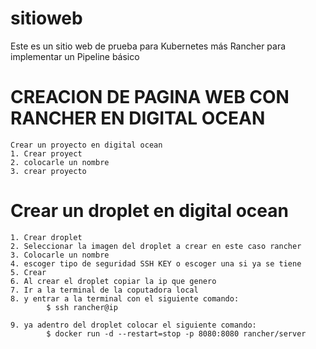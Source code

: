 # sitioweb
  Este es un sitio web de prueba para Kubernetes más Rancher para implementar un Pipeline básico  
  
 # CREACION DE PAGINA WEB CON RANCHER EN DIGITAL OCEAN
	Crear un proyecto en digital ocean 
	1. Crear proyect
	2. colocarle un nombre
	3. crear proyecto
	
 # Crear un droplet en digital ocean
	1. Crear droplet
	2. Seleccionar la imagen del droplet a crear en este caso rancher
	3. Colocarle un nombre
	4. escoger tipo de seguridad SSH KEY o escoger una si ya se tiene
	5. Crear 
	6. Al crear el droplet copiar la ip que genero
	7. Ir a la terminal de la coputadora local
	8. y entrar a la terminal con el siguiente comando:
			$ ssh rancher@ip
	
	9. ya adentro del droplet colocar el siguiente comando:
			$ docker run -d --restart=stop -p 8080:8080 rancher/server
  
